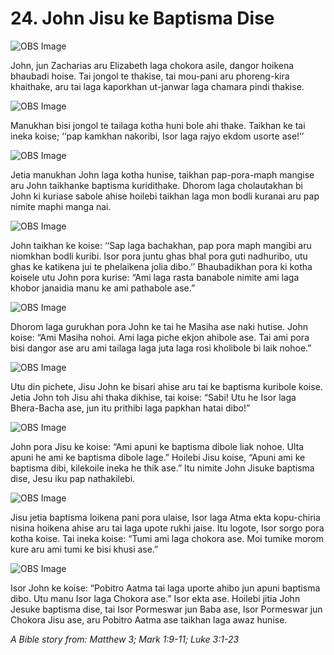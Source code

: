 # 24. John Jisu ke Baptisma Dise

![OBS Image](https://cdn.door43.org/obs/jpg/360px/obs-en-24-01.jpg)

John, jun Zacharias aru Elizabeth laga chokora asile, dangor hoikena bhaubadi hoise. Tai jongol te thakise, tai mou-pani aru phoreng-kira khaithake, aru tai laga kaporkhan ut-janwar laga chamara pindi thakise. 

![OBS Image](https://cdn.door43.org/obs/jpg/360px/obs-en-24-02.jpg)

Manukhan bisi jongol te tailaga kotha huni bole ahi thake.  Taikhan ke tai ineka koise; ‘‘pap kamkhan nakoribi, Isor laga rajyo ekdom usorte ase!’’

![OBS Image](https://cdn.door43.org/obs/jpg/360px/obs-en-24-03.jpg)

Jetia manukhan John laga kotha hunise, taikhan pap-pora-maph mangise aru John taikhanke baptisma kuridithake. Dhorom laga cholautakhan bi John ki kuriase sabole ahise hoilebi taikhan laga mon bodli kuranai aru pap nimite maphi manga nai.

![OBS Image](https://cdn.door43.org/obs/jpg/360px/obs-en-24-04.jpg)

John taikhan ke koise: ‘‘Sap laga bachakhan, pap pora maph mangibi aru niomkhan bodli kuribi. Isor pora juntu ghas bhal pora guti nadhuribo, utu ghas ke katikena jui te phelaikena jolia dibo.’’ Bhaubadikhan pora ki kotha koisele utu John pora kurise: “Ami laga rasta banabole nimite ami laga khobor janaidia manu ke ami pathabole ase.”

![OBS Image](https://cdn.door43.org/obs/jpg/360px/obs-en-24-05.jpg)

Dhorom laga gurukhan pora John ke tai he Masiha ase naki hutise. John koise: “Ami Masiha nohoi. Ami laga piche ekjon ahibole ase. Tai ami pora bisi dangor ase aru ami tailaga laga juta laga rosi kholibole bi laik nohoe.”

![OBS Image](https://cdn.door43.org/obs/jpg/360px/obs-en-24-06.jpg)

Utu din pichete, Jisu John ke bisari ahise aru tai ke baptisma kuribole koise. Jetia John toh Jisu ahi thaka dikhise, tai koise: “Sabi! Utu he Isor laga Bhera-Bacha ase, jun itu prithibi laga papkhan hatai dibo!”

![OBS Image](https://cdn.door43.org/obs/jpg/360px/obs-en-24-07.jpg)

John pora Jisu ke koise: “Ami apuni ke baptisma dibole liak nohoe. Ulta apuni he ami ke baptisma dibole lage.” Hoilebi Jisu koise, “Apuni ami ke baptisma dibi, kilekoile ineka he thik ase.” Itu nimite John Jisuke baptisma dise, Jesu iku pap nathakilebi. 

![OBS Image](https://cdn.door43.org/obs/jpg/360px/obs-en-24-08.jpg)

Jisu jetia baptisma loikena pani pora ulaise, Isor laga Atma ekta kopu-chiria nisina hoikena ahise aru tai laga upote rukhi jaise. Itu logote, Isor sorgo pora kotha koise. Tai ineka koise: “Tumi ami laga chokora ase. Moi tumike morom kure aru ami tumi ke bisi khusi ase.”

![OBS Image](https://cdn.door43.org/obs/jpg/360px/obs-en-24-09.jpg)

Isor John ke koise:  “Pobitro Aatma tai laga uporte ahibo jun apuni baptisma dibo.  Utu manu Isor laga Chokora ase.” Isor ekta ase. Hoilebi jitia John Jesuke baptisma dise, tai Isor Pormeswar jun Baba ase, Isor Pormeswar jun Chokora Jisu ase, aru Pobitro Aatma ase taikhan laga awaz hunise. 

_A Bible story from: Matthew 3; Mark 1:9-11; Luke 3:1-23_

